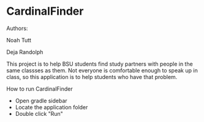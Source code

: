 # CardinalFinder

Authors:

Noah Tutt

Deja Randolph


This project is to help BSU students find study partners with people in the same classses as them. Not everyone is comfortable enough to speak up in class, so this application is to help students who have that problem.

How to run CardinalFinder

  - Open gradle sidebar
  - Locate the application folder
  - Double click "Run"
